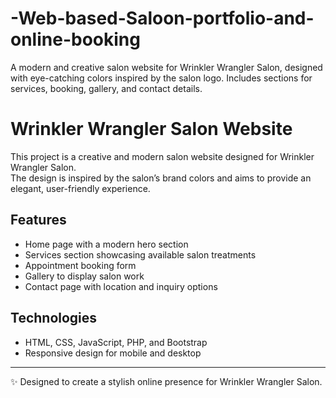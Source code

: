 # -Web-based-Saloon-portfolio-and-online-booking
A modern and creative salon website for Wrinkler Wrangler Salon, designed with eye-catching colors inspired by the salon logo. Includes sections for services, booking, gallery, and contact details.
# Wrinkler Wrangler Salon Website  

This project is a creative and modern salon website designed for Wrinkler Wrangler Salon.  
The design is inspired by the salon’s brand colors and aims to provide an elegant, user-friendly experience.  

## Features
- Home page with a modern hero section  
- Services section showcasing available salon treatments  
- Appointment booking form  
- Gallery to display salon work  
- Contact page with location and inquiry options  

## Technologies
- HTML, CSS, JavaScript, PHP, and Bootstrap
- Responsive design for mobile and desktop  

---
✨ Designed to create a stylish online presence for Wrinkler Wrangler Salon.
